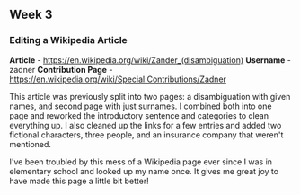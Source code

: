 ## Week 3

### Editing a Wikipedia Article

**Article** - https://en.wikipedia.org/wiki/Zander_(disambiguation)
**Username** - zadner
**Contribution Page** - https://en.wikipedia.org/wiki/Special:Contributions/Zadner

This article was previously split into two pages: a disambiguation with given names, and second page with just surnames. I combined both into one page and reworked the introductory sentence and categories to clean everything up. I also cleaned up the links for a few entries and added two fictional characters, three people, and an insurance company that weren't mentioned. 

I've been troubled by this mess of a Wikipedia page ever since I was in elementary school and looked up my name once. It gives me great joy to have made this page a little bit better!
